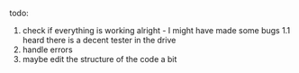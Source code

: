 todo:
1. check if everything is working alright - I might have made some bugs
   1.1 heard there is a decent tester in the drive
2. handle errors
3. maybe edit the structure of the code a bit
   
